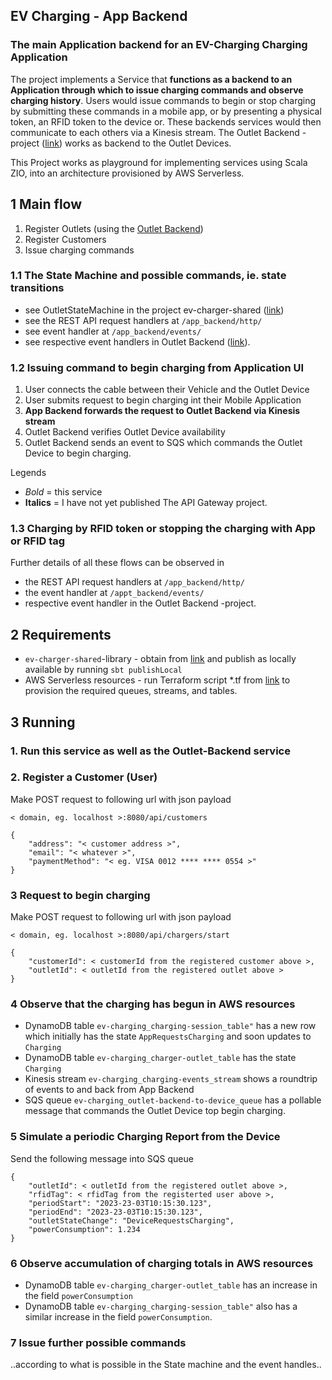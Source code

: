 ## EV Charging - App Backend

### The main Application backend for an EV-Charging Charging Application

The project implements a Service that **functions as a backend to an Application through which to issue charging commands and observe charging history**. Users would issue commands to begin or stop charging by submitting these commands in a mobile app, or by presenting a physical token, an RFID token to the device or. These backends services would then communicate to each others via a Kinesis stream. The Outlet Backend -project ([link](https://github.com/anzo-p/ev-charging.outlet-backend)) works as backend to the Outlet Devices.

This Project works as playground for implementing services using Scala ZIO, into an architecture provisioned by AWS Serverless.

## 1 Main flow

1. Register Outlets  (using the [Outlet Backend](https://github.com/anzo-p/ev-charging.outlet-backend))
2. Register Customers
3. Issue charging commands

### 1.1 The State Machine and possible commands, ie. state transitions

- see OutletStateMachine in the project ev-charger-shared ([link](https://github.com/anzo-p/ev-charger-shared))
- see the REST API request handlers at `/app_backend/http/`
- see event handler at `/app_backend/events/`
- see respective event handlers in Outlet Backend ([link](https://github.com/anzo-p/ev-charging.outlet-backend)).

### 1.2 Issuing command to begin charging from Application UI
1. User connects the cable between their Vehicle and the Outlet Device
2. User submits request to begin charging int their Mobile Application
3. __App Backend forwards the request to Outlet Backend via Kinesis stream__
4. Outlet Backend verifies Outlet Device availability
5. Outlet Backend sends an event to SQS which commands the Outlet Device to begin charging.

Legends
- *Bold* = this service
- __Italics__ = I have not yet published The API Gateway project.

### 1.3 Charging by RFID token or stopping the charging with App or RFID tag

Further details of all these flows can be observed in
- the REST API request handlers at `/app_backend/http/`
- the event handler at `/appt_backend/events/`
- respective event handler in the Outlet Backend -project.

## 2 Requirements
- `ev-charger-shared`-library - obtain from [link](https://github.com/anzo-p/ev-charger-shared) and publish as locally available by running `sbt publishLocal`
- AWS Serverless resources - run Terraform script *.tf from [link](https://github.com/anzo-p/ev-charging.infra) to provision the required queues, streams, and tables.

## 3 Running

### 1. Run this service as well as the Outlet-Backend service

### 2. Register a Customer (User)

Make POST request to following url with json payload

`< domain, eg. localhost >:8080/api/customers`

```
{
    "address": "< customer address >",
    "email": "< whatever >",
    "paymentMethod": "< eg. VISA 0012 **** **** 0554 >"
}
```

### 3 Request to begin charging

Make POST request to following url with json payload

`< domain, eg. localhost >:8080/api/chargers/start`

```
{
    "customerId": < customerId from the registered customer above >,
    "outletId": < outletId from the registered outlet above >
}
```

### 4 Observe that the charging has begun in AWS resources

- DynamoDB table `ev-charging_charging-session_table"` has a new row which initially has the state `AppRequestsCharging` and soon updates to `Charging`
- DynamoDB table `ev-charging_charger-outlet_table` has the state `Charging`
- Kinesis stream `ev-charging_charging-events_stream` shows a roundtrip of events to and back from App Backend
- SQS queue `ev-charging_outlet-backend-to-device_queue` has a pollable message that commands the Outlet Device top begin charging.

### 5 Simulate a periodic Charging Report from the Device

Send the following message into SQS queue

```
{
    "outletId": < outletId from the registered outlet above >,
    "rfidTag": < rfidTag from the registerted user above >,
    "periodStart": "2023-23-03T10:15:30.123",
    "periodEnd": "2023-23-03T10:15:30.123",
    "outletStateChange": "DeviceRequestsCharging",
    "powerConsumption": 1.234
}
```

### 6 Observe accumulation of charging totals in AWS resources

- DynamoDB table `ev-charging_charger-outlet_table` has an increase in the field `powerConsumption`
- DynamoDB table `ev-charging_charging-session_table"` also has a similar increase in the field `powerConsumption`.

### 7 Issue further possible commands

..according to what is possible in the State machine and the event handles..
